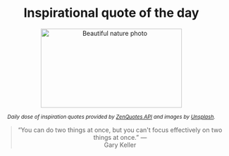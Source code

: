 
<div align="center">

# Inspirational quote of the day

<img src="./data/photo.jpeg" alt="Beautiful nature photo" width="320" height="180">

<sub><i>Daily dose of inspiration quotes provided by [ZenQuotes API](https://zenquotes.io/) and images by [Unsplash](https://unsplash.com/).</i></sub>


<blockquote>&ldquo;You can do two things at once, but you can't focus effectively on two things at once.&rdquo; &mdash; <footer>Gary Keller</footer></blockquote>

</div>
